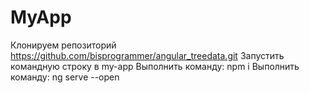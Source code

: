 # MyApp
Клонируем репозиторий https://github.com/bisprogrammer/angular_treedata.git
Запустить командную строку в my-app
Выполнить команду: npm i
Выполнить команду: ng serve --open

